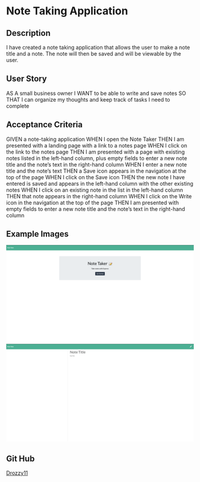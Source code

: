 # Note Taking Application

## Description
I have created a note taking application that allows the user to make a note title and a note. The note will then be saved and will be viewable by the user.

## User Story

AS A small business owner
I WANT to be able to write and save notes
SO THAT I can organize my thoughts and keep track of tasks I need to complete

## Acceptance Criteria

GIVEN a note-taking application
WHEN I open the Note Taker
THEN I am presented with a landing page with a link to a notes page
WHEN I click on the link to the notes page
THEN I am presented with a page with existing notes listed in the left-hand column, plus empty fields to enter a new note title and the note’s text in the right-hand column
WHEN I enter a new note title and the note’s text
THEN a Save icon appears in the navigation at the top of the page
WHEN I click on the Save icon
THEN the new note I have entered is saved and appears in the left-hand column with the other existing notes
WHEN I click on an existing note in the list in the left-hand column
THEN that note appears in the right-hand column
WHEN I click on the Write icon in the navigation at the top of the page
THEN I am presented with empty fields to enter a new note title and the note’s text in the right-hand column


## Example Images

![Noteshomapge](./public/assets/Images/Screenshot%202023-06-06%20at%2012.40.46%20AM.png)
![Notes Page](./public/assets/Images/Screenshot%202023-06-06%20at%2012.41.30%20AM.png)

## Git Hub 
[Drozzy11](https://github.com/drozzy11/Notes-App)
